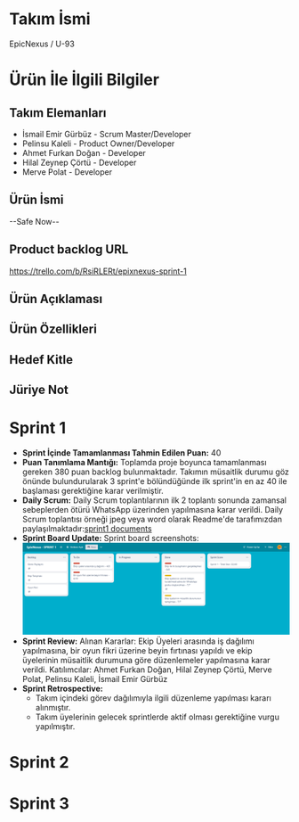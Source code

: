 # Takım İsmi
EpicNexus / U-93
# Ürün İle İlgili Bilgiler
## Takım Elemanları
* İsmail Emir Gürbüz - Scrum Master/Developer
* Pelinsu Kaleli - Product Owner/Developer
* Ahmet Furkan Doğan - Developer
* Hilal Zeynep Çörtü - Developer
* Merve Polat - Developer
## Ürün İsmi
 --Safe Now--
## Product backlog URL 
https://trello.com/b/RsiRLERt/epixnexus-sprint-1
## Ürün Açıklaması
## Ürün Özellikleri 
## Hedef Kitle
## Jüriye Not
# Sprint 1 
* **Sprint İçinde Tamamlanması Tahmin Edilen Puan:** 40
* **Puan Tanımlama Mantığı:** Toplamda proje boyunca tamamlanması gereken 380 puan backlog bulunmaktadır. Takımın müsaitlik durumu göz önünde bulundurularak 3 sprint'e bölündüğünde ilk sprint'in en az 40 ile başlaması gerektiğine karar verilmiştir.
* **Daily Scrum:** Daily Scrum toplantılarının ilk 2 toplantı sonunda zamansal sebeplerden ötürü WhatsApp üzerinden yapılmasına karar verildi. Daily Scrum toplantısı örneği jpeg veya word olarak Readme'de tarafımızdan paylaşılmaktadır:[sprint1 documents](https://github.com/iemirg/epicNexus-oua/tree/main/sprint1%20documents)
* **Sprint Board Update:** Sprint board screenshots:
  <img src="https://github.com/iemirg/epicNexus-oua/blob/main/sprint1%20documents/sprint-1.png" width="auto">
* **Sprint Review:** Alınan Kararlar: Ekip Üyeleri arasında iş dağılımı yapılmasına, bir oyun fikri üzerine beyin fırtınası yapıldı ve ekip üyelerinin müsaitlik durumuna göre düzenlemeler yapılmasına karar verildi. Katılımcılar: Ahmet Furkan Doğan, Hilal Zeynep Çörtü, Merve Polat, Pelinsu Kaleli, İsmail Emir Gürbüz    
* **Sprint  Retrospective:**
  * Takım içindeki görev dağılımıyla ilgili düzenleme yapılması kararı alınmıştır.
  * Takım üyelerinin gelecek sprintlerde aktif olması gerektiğine vurgu yapılmıştır.

# Sprint 2
# Sprint 3
